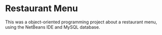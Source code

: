# Restaurant Menu
This was a object-oriented programming project about a restaurant menu, using the NetBeans IDE and MySQL database.
